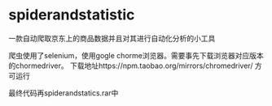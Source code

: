 # spiderandstatistic
一款自动爬取京东上的商品数据并且对其进行自动化分析的小工具

爬虫使用了selenium，使用gogle chorme浏览器。需要事先下载浏览器对应版本的chormedriver。
下载地址https://npm.taobao.org/mirrors/chromedriver/
方可运行


最终代码再spiderandstatics.rar中
